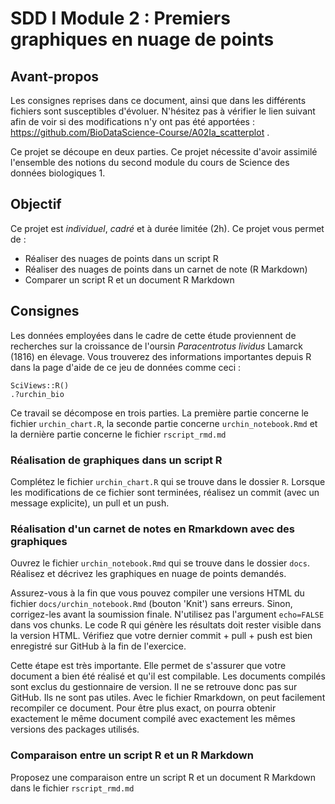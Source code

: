 # SDD I Module 2 : Premiers graphiques en nuage de points

## Avant-propos

Les consignes reprises dans ce document, ainsi que dans les différents fichiers sont susceptibles d'évoluer. N'hésitez pas à vérifier le lien suivant afin de voir si des modifications n'y ont pas été apportées : <https://github.com/BioDataScience-Course/A02Ia_scatterplot> .

Ce projet se découpe en deux parties. Ce projet nécessite d'avoir assimilé l'ensemble des notions du second module du cours de Science des données biologiques 1.

## Objectif

Ce projet est *individuel*, *cadré* et à durée limitée (2h). Ce projet vous permet de :

-   Réaliser des nuages de points dans un script R
-   Réaliser des nuages de points dans un carnet de note (R Markdown)
-   Comparer un script R et un document R Markdown

## Consignes

Les données employées dans le cadre de cette étude proviennent de recherches sur la croissance de l'oursin *Paracentrotus lividus* Lamarck (1816) en élevage. Vous trouverez des informations importantes depuis R dans la page d'aide de ce jeu de données comme ceci :

    SciViews::R()
    .?urchin_bio

Ce travail se décompose en trois parties. La première partie concerne le fichier `urchin_chart.R`, la seconde partie concerne `urchin_notebook.Rmd` et la dernière partie concerne le fichier `rscript_rmd.md`

### Réalisation de graphiques dans un script R

Complétez le fichier `urchin_chart.R` qui se trouve dans le dossier `R`. Lorsque les modifications de ce fichier sont terminées, réalisez un commit (avec un message explicite), un pull et un push.

### Réalisation d'un carnet de notes en Rmarkdown avec des graphiques

Ouvrez le fichier `urchin_notebook.Rmd` qui se trouve dans le dossier `docs`. Réalisez et décrivez les graphiques en nuage de points demandés.

Assurez-vous à la fin que vous pouvez compiler une versions HTML du fichier `docs/urchin_notebook.Rmd` (bouton 'Knit') sans erreurs. Sinon, corrigez-les avant la soumission finale. N'utilisez pas l'argument `echo=FALSE` dans vos chunks. Le code R qui génère les résultats doit rester visible dans la version HTML. Vérifiez que votre dernier commit + pull + push est bien enregistré sur GitHub à la fin de l'exercice.

Cette étape est très importante. Elle permet de s'assurer que votre document a bien été réalisé et qu'il est compilable. Les documents compilés sont exclus du gestionnaire de version. Il ne se retrouve donc pas sur GitHub. Ils ne sont pas utiles. Avec le fichier Rmarkdown, on peut facilement recompiler ce document. Pour être plus exact, on pourra obtenir exactement le même document compilé avec exactement les mêmes versions des packages utilisés.

### Comparaison entre un script R et un R Markdown

Proposez une comparaison entre un script R et un document R Markdown dans le fichier `rscript_rmd.md`
